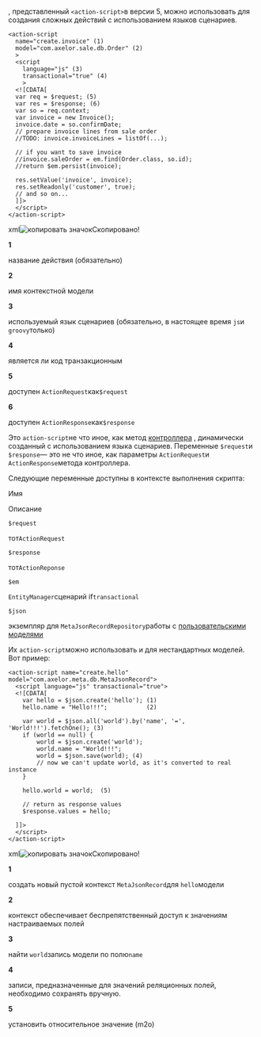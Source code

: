 , представленный `<action-script>`в версии 5, можно использовать для создания сложных действий с использованием языков сценариев.

    <action-script
      name="create.invoice" (1)
      model="com.axelor.sale.db.Order" (2)
      >
      <script
        language="js" (3)
        transactional="true" (4)
        >
      <![CDATA[
      var req = $request; (5)
      var res = $response; (6)
      var so = req.context;
      var invoice = new Invoice();
      invoice.date = so.confirmDate;
      // prepare invoice lines from sale order
      //TODO: invoice.invoiceLines = listOf(...);
    
      // if you want to save invoice
      //invoice.saleOrder = em.find(Order.class, so.id);
      //return $em.persist(invoice);
    
      res.setValue('invoice', invoice);
      res.setReadonly('customer', true);
      // and so on...
      ]]>
      </script>
    </action-script>

xml![копировать значок](../../../../_/img/octicons-16.svg#view-clippy)Скопировано!

**1**

название действия (обязательно)

**2**

имя контекстной модели

**3**

используемый язык сценариев (обязательно, в настоящее время `js`и `groovy`только)

**4**

является ли код транзакционным

**5**

доступен `ActionRequest`как`$request`

**6**

доступен `ActionResponse`как`$response`

Это `action-script`не что иное, как метод [контроллера](../modules/coding.html#controllers) , динамически созданный с использованием языка сценариев. Переменные `$request`и `$response`— это не что иное, как параметры `ActionRequest`и `ActionResponse`метода контроллера.

Следующие переменные доступны в контексте выполнения скрипта:



Имя

Описание

`$request`

тот`ActionRequest`

`$response`

тот`ActionReponse`

`$em`

`EntityManager`сценарий if`transactional`

`$json`

экземпляр для `MetaJsonRecordRepository`работы с [пользовательскими моделями](../models/custom-models.html)

Их `action-script`можно использовать и для нестандартных моделей. Вот пример:

    <action-script name="create.hello" model="com.axelor.meta.db.MetaJsonRecord">
      <script language="js" transactional="true">
      <![CDATA[
        var hello = $json.create('hello'); (1)
        hello.name = "Hello!!!";           (2)
    
        var world = $json.all('world').by('name', '=', 'World!!!').fetchOne(); (3)
        if (world == null) {
            world = $json.create('world');
            world.name = "World!!!";
            world = $json.save(world); (4)
            // now we can't update world, as it's converted to real instance
        }
    
        hello.world = world;  (5)
    
        // return as response values
        $response.values = hello;
    
      ]]>
      </script>
    </action-script>

xml![копировать значок](../../../../_/img/octicons-16.svg#view-clippy)Скопировано!

**1**

создать новый пустой контекст `MetaJsonRecord`для `hello`модели

**2**

контекст обеспечивает беспрепятственный доступ к значениям настраиваемых полей

**3**

найти `world`запись модели по полю`name`

**4**

записи, предназначенные для значений реляционных полей, необходимо сохранять вручную.

**5**

установить относительное значение (m2o)